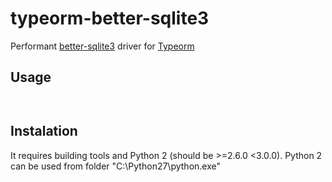 # typeorm-better-sqlite3

Performant [better-sqlite3](https://github.com/JoshuaWise/better-sqlite3) driver for [Typeorm](https://typeorm.io/#/)

## Usage

```


```

## Instalation

It requires building tools and Python 2 (should be >=2.6.0 <3.0.0).
Python 2 can be used from folder "C:\Python27\python.exe"

